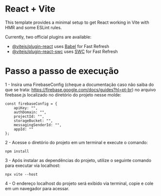 # React + Vite

This template provides a minimal setup to get React working in Vite with HMR and some ESLint rules.

Currently, two official plugins are available:

- [@vitejs/plugin-react](https://github.com/vitejs/vite-plugin-react/blob/main/packages/plugin-react/README.md) uses [Babel](https://babeljs.io/) for Fast Refresh
- [@vitejs/plugin-react-swc](https://github.com/vitejs/vite-plugin-react-swc) uses [SWC](https://swc.rs/) for Fast Refresh

# Passo a passo de execução

1 - Insira uma FirebaseConfig (cheque a documentação caso não saiba do que se trata: https://firebase.google.com/docs/guides?hl=pt-br) no arquivo firebase.js localizado no diretório do projeto nesse molde:
```
const firebaseConfig = {
    apiKey: "",
    authDomain: "",
    projectId: "",
    storageBucket: "",
    messagingSenderId: "",
    appId: ""
};
```

2 - Acesse o diretório do projeto em um terminal e execute o comando:
```
npm install
```

3 - Após instalar as dependências do projeto, utilize o seguinte comando para executar via localhost:
```
npx vite --host
```

4 - O endereço localhost do projeto será exibido via terminal, copie e cole em um navegador para acessar.
